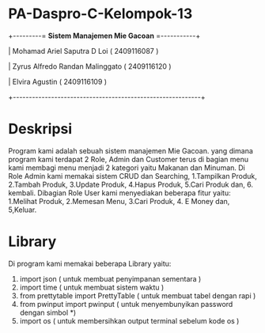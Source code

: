 # PA-Daspro-C-Kelompok-13

+---------= **Sistem Manajemen Mie Gacoan** =-----------+

|  Mohamad Ariel Saputra D Loi      ( 2409116087 )  

|  Zyrus Alfredo Randan Malinggato  ( 2409116120 )  

|  Elvira Agustin                   ( 2409116109 )  

+-----------------------------------------------------------+

# Deskripsi

Program kami adalah sebuah sistem manajemen Mie Gacoan. yang dimana program kami terdapat 2 Role, Admin dan Customer terus di bagian menu
kami membagi menu menjadi 2 kategori yaitu Makanan dan Minuman. Di Role Admin kami memakai sistem CRUD dan Searching, 1.Tampilkan Produk, 2.Tambah Produk, 3.Update Produk, 4.Hapus Produk, 5.Cari Produk dan, 6. kembali. Dibagian Role User kami menyediakan beberapa fitur yaitu: 1.Melihat Produk, 2.Memesan Menu, 3.Cari Produk, 4. E Money dan, 5,Keluar.


# Library

Di program kami memakai beberapa Library yaitu:

1. import json ( untuk membuat penyimpanan sementara )
2. import time ( untuk membuat sistem waktu )
3. from prettytable import PrettyTable ( untuk membuat tabel dengan rapi )
4. from pwinput import pwinput ( untuk menyembunyikan password dengan simbol *)
5. import os ( untuk membersihkan output terminal sebelum kode os )

#









